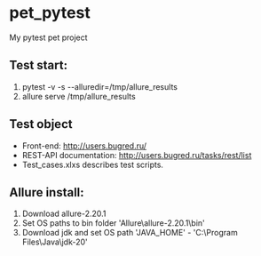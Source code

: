# pet_pytest
My pytest pet project

## Test start:
1. pytest -v -s --alluredir=/tmp/allure_results
2. allure serve /tmp/allure_results

## Test object
+ Front-end: http://users.bugred.ru/
+ REST-API documentation: http://users.bugred.ru/tasks/rest/list
+ Test_cases.xlxs describes test scripts.

## Allure install:
1. Download allure-2.20.1
2. Set OS paths to bin folder 'Allure\allure-2.20.1\bin\'
3. Download jdk and set OS path 'JAVA_HOME' - 'C:\Program Files\Java\jdk-20'

